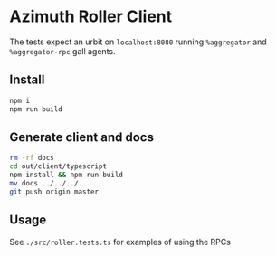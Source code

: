 # Azimuth Roller Client

The tests expect an urbit on `localhost:8080` running `%aggregator` and `%aggregator-rpc` gall agents.

## Install

```bash
npm i
npm run build
```

## Generate client and docs

```bash
rm -rf docs
cd out/client/typescript
npm install && npm run build
mv docs ../../../.
git push origin master
```

## Usage

See `./src/roller.tests.ts` for examples of using the RPCs
